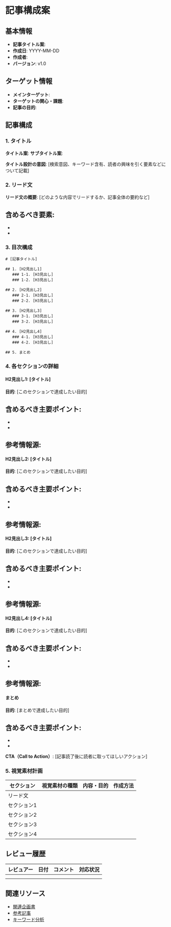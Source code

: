 # 記事構成案

## 基本情報

- **記事タイトル案**:
- **作成日**: YYYY-MM-DD
- **作成者**:
- **バージョン**: v1.0

## ターゲット情報

- **メインターゲット**:
- **ターゲットの関心・課題**:
- **記事の目的**:

## 記事構成

### 1. タイトル

**タイトル案**:
**サブタイトル案**:

**タイトル設計の意図**:
[検索意図、キーワード含有、読者の興味を引く要素などについて記載]

### 2. リード文

**リード文の概要**:
[どのような内容でリードするか、記事全体の要約など]

**含めるべき要素**:
-
-
-

### 3. 目次構成

```
# [記事タイトル]

## 1. [H2見出し1]
   ### 1-1. [H3見出し]
   ### 1-2. [H3見出し]

## 2. [H2見出し2]
   ### 2-1. [H3見出し]
   ### 2-2. [H3見出し]

## 3. [H2見出し3]
   ### 3-1. [H3見出し]
   ### 3-2. [H3見出し]

## 4. [H2見出し4]
   ### 4-1. [H3見出し]
   ### 4-2. [H3見出し]

## 5. まとめ
```

### 4. 各セクションの詳細

#### H2見出し1: [タイトル]

**目的**:
[このセクションで達成したい目的]

**含めるべき主要ポイント**:
-
-
-

**参考情報源**:
-

#### H2見出し2: [タイトル]

**目的**:
[このセクションで達成したい目的]

**含めるべき主要ポイント**:
-
-
-

**参考情報源**:
-

#### H2見出し3: [タイトル]

**目的**:
[このセクションで達成したい目的]

**含めるべき主要ポイント**:
-
-
-

**参考情報源**:
-

#### H2見出し4: [タイトル]

**目的**:
[このセクションで達成したい目的]

**含めるべき主要ポイント**:
-
-
-

**参考情報源**:
-

#### まとめ

**目的**:
[まとめで達成したい目的]

**含めるべき主要ポイント**:
-
-
-

**CTA（Call to Action）**:
[記事読了後に読者に取ってほしいアクション]

### 5. 視覚素材計画

| セクション | 視覚素材の種類 | 内容・目的 | 作成方法 |
|----------|--------------|----------|---------|
| リード文 | | | |
| セクション1 | | | |
| セクション2 | | | |
| セクション3 | | | |
| セクション4 | | | |

## レビュー履歴

| レビュアー | 日付 | コメント | 対応状況 |
|----------|------|---------|---------|
| | | | |
| | | | |

## 関連リソース

- [関連企画書](../path/to/planning_doc)
- [参考記事](../path/to/reference)
- [キーワード分析](../path/to/keyword_analysis)
